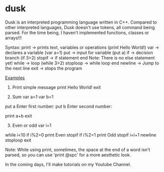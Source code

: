 # dusk

Dusk is an interpreted programming language written in C++. Compared to other interpreted languages, Dusk doesn't use tokens, all command being parsed.
For the time being, I haven't implemented functions, classes or arrays!!!

Syntax:
print -> prints text, variables or operations (print Hello World!)
var -> declares a variable (var a=1)
put -> input for variable (put a)
if -> decision branch (if 3>2)
stopif -> if statement end
Note: There is no else statement yet!
while -> loop (while 3>2)
stoploop -> while loop end
newline -> Jump to the next line
exit -> stops the program

<u>Examples</u>
1) Print simple message
print Hello World!
exit
   
2) Sum
var a=1
var b=1
  
put a Enter first number:
put b Enter second number:
  
print a+b
exit

3) Even or odd
var i=1

while i<10
if i%2=0
print Even
stopif
if i%2=1
print Odd
stopif
i=i+1
newline
stoploop
exit

Note: While using print, sometimes, the space at the end of a word isn't parsed, so you can use 'print @spc' for a more aesthetic look. 

In the coming days, I'll make tutorials on my Youtube Channel.
